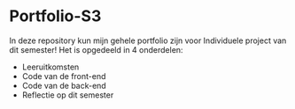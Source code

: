 # Portfolio-S3

In deze repository kun mijn gehele portfolio zijn voor Individuele project van dit semester!
Het is opgedeeld in 4 onderdelen:
- Leeruitkomsten
- Code van de front-end
- Code van de back-end
- Reflectie op dit semester
